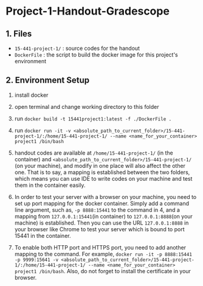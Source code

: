 # Project-1-Handout-Gradescope

## 1. Files
- `15-441-project-1/` : source codes for the handout
- `DockerFile` : the script to build the docker image for this project's environment

## 2. Environment Setup
1. install docker
2. open terminal and change working directory to this folder
3. run `docker build -t 15441project1:latest -f ./DockerFile .`
4. run `docker run -it -v <absolute_path_to_current_folder>/15-441-project-1/:/home/15-441-project-1/ --name <name_for_your_container> project1 /bin/bash`
5. handout codes are available at `/home/15-441-project-1/` (in the container) and `<absolute_path_to_current_folder>/15-441-project-1/` (on your machine), and modify in one place will also affect the other one. That is to say, a mapping is established between the two folders, which means you can use IDE to write codes on your machine and test them in the container easily.

6. In order to test your server with a browser on your machine, you need to set up port mapping for the docker container. Simply add a command line argument, such as, `-p 8888:15441` to the command in 4, and a mapping from `127.0.0.1:15441`(in container) to `127.0.0.1:8888`(on your machine) is established. Then you can use the URL `127.0.0.1:8888` in your browser like Chrome to test your server which is bound to port 15441 in the container.
7. To enable both HTTP port and HTTPS port, you need to add another mapping to the command. For example, `docker run -it -p 8888:15441 -p 9999:15641 -v <absolute_path_to_current_folder>/15-441-project-1/:/home/15-441-project-1/ --name <name_for_your_container> project1 /bin/bash`. Also, do not forget to install the certificate in your browser.

